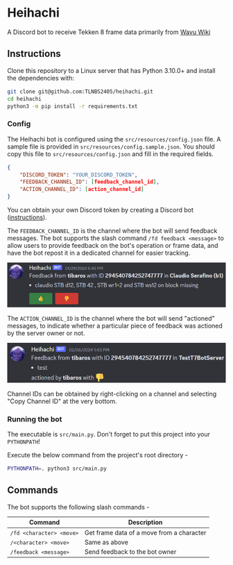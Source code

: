 # Heihachi

A Discord bot to receive Tekken 8 frame data primarily from [Wavu Wiki](https://wavu.wiki/t/Main_Page)

## Instructions

Clone this repository to a Linux server that has Python 3.10.0+ and install the dependencies with:

```bash
git clone git@github.com:TLNBS2405/heihachi.git
cd heihachi
python3 -m pip install -r requirements.txt
```
### Config

The Heihachi bot is configured using the `src/resources/config.json` file. A sample file is provided in `src/resources/config.sample.json`. You should copy this file to `src/resources/config.json` and fill in the required fields.

```json
{
    "DISCORD_TOKEN": "YOUR_DISCORD_TOKEN",
    "FEEDBACK_CHANNEL_ID": [feedback_channel_id],
    "ACTION_CHANNEL_ID": [action_channel_id]
}
```
You can obtain your own Discord token by creating a Discord bot ([instructions](https://github.com/reactiflux/discord-irc/wiki/Creating-a-discord-bot-&-getting-a-token)).

The `FEEDBACK_CHANNEL_ID` is the channel where the bot will send feedback messages. The bot supports the slash command `/fd feedback <message>` to allow users to provide feedback on the bot's operation or frame data, and have the bot repost it in a dedicated channel for easier tracking.

![Feedback](/assets/feedback_example.png)

The `ACTION_CHANNEL_ID` is the channel where the bot will send "actioned" messages, to indicate whether a particular piece of feedback was actioned by the server owner or not.

![Actioned](/assets/actioned_example.png)

Channel IDs can be obtained by right-clicking on a channel and selecting "Copy Channel ID" at the very bottom.

### Running the bot

The executable is `src/main.py`. Don't forget to put this project into your `PYTHONPATH`!

Execute the below command from the project's root directory -

```bash
PYTHONPATH=. python3 src/main.py
```

## Commands

The bot supports the following slash commands -

| Command | Description |
| --- | --- |
| `/fd <character> <move>` | Get frame data of a move from a character |
| `/<character> <move>` | Same as above |
| `/feedback <message>` | Send feedback to the bot owner |
